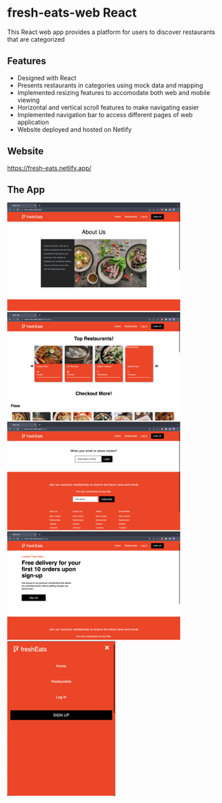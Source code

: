 # fresh-eats-web React

This React web app provides a platform for users to discover restaurants that are categorized

## Features

- Designed with React
- Presents restaurants in categories using mock data and mapping
- Implemented resizing features to accomodate both web and mobile viewing
- Horizontal and vertical scroll features to make navigating easier
- Implemented navigation bar to access different pages of web application
- Website deployed and hosted on Netlify

## Website
https://fresh-eats.netlify.app/

## The App

<p float="left">
<img src="https://github.com/kevin-truong7/fresh-eats-web/blob/main/src/images/few_home.png" width="400" />
<img src="https://github.com/kevin-truong7/fresh-eats-web/blob/main/src/images/few_main.png" width="400" />
<img src="https://github.com/kevin-truong7/fresh-eats-web/blob/main/src/images/few_login.png" width="400" />
<img src="https://github.com/kevin-truong7/fresh-eats-web/blob/main/src/images/few_signup.png" width="400" />
<img src="https://github.com/kevin-truong7/fresh-eats-web/blob/main/src/images/few_menu.png" width="250" />
</p>

